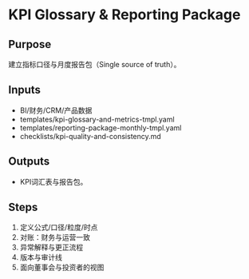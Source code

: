 # KPI Glossary & Reporting Package

## Purpose

建立指标口径与月度报告包（Single source of truth）。

## Inputs

- BI/财务/CRM/产品数据
- templates/kpi-glossary-and-metrics-tmpl.yaml
- templates/reporting-package-monthly-tmpl.yaml
- checklists/kpi-quality-and-consistency.md

## Outputs

- KPI词汇表与报告包。

## Steps

1. 定义公式/口径/粒度/时点
2. 对账：财务与运营一致
3. 异常解释与更正流程
4. 版本与审计线
5. 面向董事会与投资者的视图
